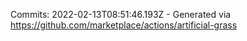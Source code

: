 Commits: 2022-02-13T08:51:46.193Z - Generated via https://github.com/marketplace/actions/artificial-grass
<br>
